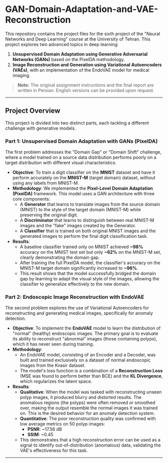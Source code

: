 # GAN-Domain-Adaptation-and-VAE-Reconstruction

This repository contains the project files for the sixth project of the "Neural Networks and Deep Learning" course at the University of Tehran. This project explores two advanced topics in deep learning:

1.  **Unsupervised Domain Adaptation using Generative Adversarial Networks (GANs)** based on the PixelDA methodology.
2.  **Image Reconstruction and Generation using Variational Autoencoders (VAEs)**, with an implementation of the EndoVAE model for medical imaging.

> **Note:** The original assignment instructions and the final report are written in Persian. English versions can be provided upon request.

---

## Project Overview

This project is divided into two distinct parts, each tackling a different challenge with generative models.

### Part 1: Unsupervised Domain Adaptation with GANs (PixelDA)

The first problem addresses the "Domain Gap" or "Domain Shift" challenge, where a model trained on a source data distribution performs poorly on a target distribution with different visual characteristics.

* **Objective**: To train a digit classifier on the **MNIST** dataset and have it perform accurately on the **MNIST-M** (target domain) dataset, *without* using any labels from MNIST-M.
* **Methodology**: We implemented the **Pixel-Level Domain Adaptation (PixelDA)** framework. This model uses a GAN architecture with three core components:
    * A **Generator** that learns to translate images from the source domain (MNIST) to the style of the target domain (MNIST-M) while preserving the original digit.
    * A **Discriminator** that learns to distinguish between real MNIST-M images and the "fake" images created by the Generator.
    * A **Classifier** that is trained on both original MNIST images and the generated images to perform the final digit classification task.
* **Results**:
    * A baseline classifier trained only on MNIST achieved **~98%** accuracy on the MNIST test set but only **~62%** on the MNIST-M set, clearly demonstrating the domain gap.
    * After training the full PixelDA model, the classifier's accuracy on the MNIST-M target domain significantly increased to **~96%**.
    * This result shows that the model successfully bridged the domain gap by learning to adapt the visual style of the images, allowing the classifier to generalize effectively to the new domain.

### Part 2: Endoscopic Image Reconstruction with EndoVAE

The second problem explores the use of Variational Autoencoders for reconstructing and generating medical images, specifically for anomaly detection.

* **Objective**: To implement the **EndoVAE** model to learn the distribution of "normal" (healthy) endoscopic images. The primary goal is to evaluate its ability to reconstruct "abnormal" images (those containing polyps), which it has never seen during training.
* **Methodology**:
    * An EndoVAE model, consisting of an Encoder and a Decoder, was built and trained exclusively on a dataset of normal endoscopic images from the Kvasir dataset.
    * The model's loss function is a combination of a **Reconstruction Loss** (MSE was found to perform better than BCE) and the **KL Divergence**, which regularizes the latent space.
* **Results**:
    * **Qualitative**: When the model was tasked with reconstructing unseen polyp images, it produced blurry and distorted results. The anomalous regions (the polyps) were often removed or smoothed over, making the output resemble the normal images it was trained on. This is the desired behavior for an anomaly detection system.
    * **Quantitative**: The poor reconstruction quality was confirmed with low average metrics on 50 polyp images:
        * **PSNR**: ~17.56 dB
        * **SSIM**: ~0.45
    * This demonstrates that a high reconstruction error can be used as a signal to identify out-of-distribution (anomalous) data, validating the VAE's effectiveness for this task.

---
